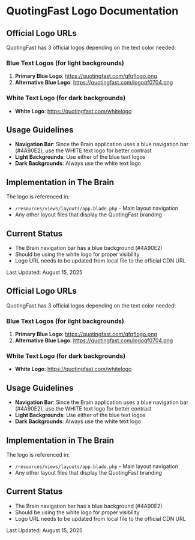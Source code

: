 # QuotingFast Logo Documentation

## Official Logo URLs

QuotingFast has 3 official logos depending on the text color needed:

### Blue Text Logos (for light backgrounds)
1. **Primary Blue Logo**: https://quotingfast.com/qfqflogo.png
2. **Alternative Blue Logo**: https://quotingfast.com/logoqf0704.png

### White Text Logo (for dark backgrounds)
- **White Logo**: https://quotingfast.com/whitelogo

## Usage Guidelines

- **Navigation Bar**: Since the Brain application uses a blue navigation bar (#4A90E2), use the WHITE text logo for better contrast
- **Light Backgrounds**: Use either of the blue text logos
- **Dark Backgrounds**: Always use the white text logo

## Implementation in The Brain

The logo is referenced in:
- `/resources/views/layouts/app.blade.php` - Main layout navigation
- Any other layout files that display the QuotingFast branding

## Current Status
- The Brain navigation bar has a blue background (#4A90E2)
- Should be using the white logo for proper visibility
- Logo URL needs to be updated from local file to the official CDN URL

Last Updated: August 15, 2025


## Official Logo URLs

QuotingFast has 3 official logos depending on the text color needed:

### Blue Text Logos (for light backgrounds)
1. **Primary Blue Logo**: https://quotingfast.com/qfqflogo.png
2. **Alternative Blue Logo**: https://quotingfast.com/logoqf0704.png

### White Text Logo (for dark backgrounds)
- **White Logo**: https://quotingfast.com/whitelogo

## Usage Guidelines

- **Navigation Bar**: Since the Brain application uses a blue navigation bar (#4A90E2), use the WHITE text logo for better contrast
- **Light Backgrounds**: Use either of the blue text logos
- **Dark Backgrounds**: Always use the white text logo

## Implementation in The Brain

The logo is referenced in:
- `/resources/views/layouts/app.blade.php` - Main layout navigation
- Any other layout files that display the QuotingFast branding

## Current Status
- The Brain navigation bar has a blue background (#4A90E2)
- Should be using the white logo for proper visibility
- Logo URL needs to be updated from local file to the official CDN URL

Last Updated: August 15, 2025







